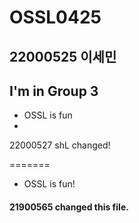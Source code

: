 # OSSL0425
22000525 이세민
--------------
I'm in Group 3    
-----
* OSSL is fun
* 
22000527 shL changed!

=======
* OSSL is fun!

#### 21900565 changed this file.
